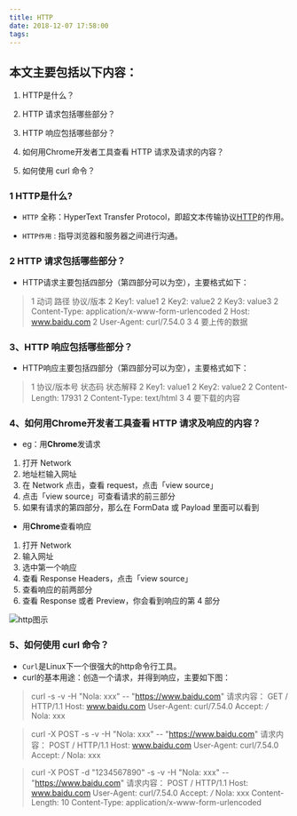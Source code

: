 ```yaml
---
title: HTTP
date: 2018-12-07 17:58:00
tags:
---
```



## 本文主要包括以下内容：

1. HTTP是什么？

2. HTTP 请求包括哪些部分？

3. HTTP 响应包括哪些部分？

4. 如何用Chrome开发者工具查看 HTTP 请求及请求的内容？

5. 如何使用 curl 命令？

### 1 HTTP是什么?

- `HTTP` 全称：HyperText Transfer Protocol，即超文本传输协议[HTTP](https://zh.wikipedia.org/wiki/%E8%B6%85%E6%96%87%E6%9C%AC%E4%BC%A0%E8%BE%93%E5%8D%8F%E8%AE%AE)的作用。

- `HTTP作用` : 指导浏览器和服务器之间进行沟通。

### 2 HTTP 请求包括哪些部分？

- HTTP请求主要包括四部分（第四部分可以为空），主要格式如下：

> 1 动词 路径 协议/版本
> 2 Key1: value1
> 2 Key2: value2
> 2 Key3: value3
> 2 Content-Type: application/x-www-form-urlencoded
> 2 Host: www.baidu.com
> 2 User-Agent: curl/7.54.0
> 3 
> 4 要上传的数据 

### 3、HTTP 响应包括哪些部分？

- HTTP响应主要包括四部分（第四部分可以为空），主要格式如下：

> 1 协议/版本号 状态码 状态解释
> 2 Key1: value1
> 2 Key2: value2
> 2 Content-Length: 17931
> 2 Content-Type: text/html
> 3
> 4 要下载的内容

### 4、如何用Chrome开发者工具查看 HTTP 请求及响应的内容？

- eg：用**Chrome**发请求
1. 打开 Network
2. 地址栏输入网址
3. 在 Network 点击，查看 request，点击「view source」
4. 点击「view source」可查看请求的前三部分
5. 如果有请求的第四部分，那么在 FormData 或 Payload 里面可以看到

- 用**Chrome**查看响应
1. 打开 Network
2. 输入网址
3. 选中第一个响应
4. 查看 Response Headers，点击「view source」
5. 查看响应的前两部分
6. 查看 Response 或者 Preview，你会看到响应的第 4 部分

![http图示](../public/images/http.png)

### 5、如何使用 curl 命令？
- `Curl`是Linux下一个很强大的http命令行工具。
- curl的基本用途：创造一个请求，并得到响应，主要如下图：
> curl -s -v -H "Nola: xxx" -- "https://www.baidu.com"
> 请求内容：
> GET / HTTP/1.1
> Host: www.baidu.com
> User-Agent: curl/7.54.0
> Accept: */*
> Nola: xxx



> curl -X POST -s -v -H "Nola: xxx" -- "https://www.baidu.com"
> 请求内容：
> POST / HTTP/1.1
> Host: www.baidu.com
> User-Agent: curl/7.54.0
> Accept: */*
> Nola: xxx



> curl -X POST -d "1234567890" -s -v -H "Nola: xxx" -- "https://www.baidu.com"
> 请求内容：
> POST / HTTP/1.1
> Host: www.baidu.com
> User-Agent: curl/7.54.0
> Accept: */*
> Nola: xxx
> Content-Length: 10
> Content-Type: application/x-www-form-urlencoded